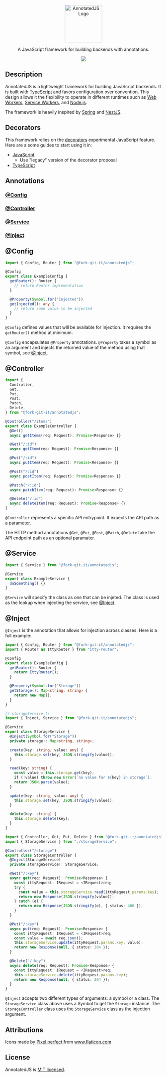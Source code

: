 <p align="center">
  <img src="https://github.com/Fork-Git-It/AnnotatedJS/assets/11467984/c11a3cb2-4fe9-4656-9c1c-24626352b4f0" width="120" alt="AnnotatedJS Logo" />
</p>
<p align="center">A JavaScript framework for building backends with annotations.</p>
<p align="center"><a href="https://paypal.me/wbryceangell?country.x=US&locale.x=en_US" target="_blank"><img src="https://img.shields.io/badge/Donate-PayPal-0079c1.svg"/></a></p>

## Description

AnnotatedJS is a lightweight framework for building JavaScript backends. It is built with <a href="https://www.typescriptlang.org" target="_blank">TypeScript</a> and favors configuration over convention. This design allows it the flexibility to operate in different runtimes such as <a href="https://developer.mozilla.org/en-US/docs/Web/API/Web_Workers_API" target="_blank">Web Workers</a>, <a href="https://developer.mozilla.org/en-US/docs/Web/API/Service_Worker_API" target="_blank">Service Workers</a>, and <a href="https://nodejs.org" target="_blank">Node.js</a>.

The framework is heavily inspired by <a href="https://spring.io/" target="_blank">Spring</a> and <a href="https://nestjs.com/" target="_blank">NestJS</a>.

## Decorators

This framework relies on the <a href="https://github.com/tc39/proposal-decorators" target="_blank">decorators</a> experimental JavaScript feature. Here are a some guides to start using it in:

- [JavaScript](https://babeljs.io/docs/babel-plugin-proposal-decorators)
  - Use "legacy" version of the decorator proposal
- [TypeScript](https://www.typescriptlang.org/docs/handbook/decorators.html)

## Annotations

### [@Config](#config-1)

### [@Controller](#controller-1)

### [@Service](#service-1)

### [@Inject](#inject-1)

## @Config

```typescript
import { Config, Router } from "@fork-git-it/annotatedjs";

@Config
export class ExampleConfig {
  getRouter(): Router {
    // return Router implementation
  }

  @Property(Symbol.for("Injected"))
  getInjected(): any {
    // return some value to be injected
  }
}
```

`@Config` defines values that will be available for injection. It requires the `getRouter()` method at minimum.

`@Config` encapsulates `@Property` annotations. `@Property` takes a symbol as an argument and injects the returned value of the method using that symbol, see [@Inject](#inject-1).

## @Controller

```typescript
import {
  Controller,
  Get,
  Put,
  Post,
  Patch,
  Delete,
} from "@fork-git-it/annotatedjs";

@Controller("/items")
export class ExampleController {
  @Get()
  async getItems(req: Request): Promise<Response> {}

  @Get("/:id")
  async getItem(req: Request): Promise<Response> {}

  @Put("/:id")
  async putItem(req: Request): Promise<Response> {}

  @Post("/:id")
  async postItem(req: Request): Promise<Response> {}

  @Patch("/:id")
  async patchItem(req: Request): Promise<Response> {}

  @Delete("/:id")
  async deleteItem(req: Request): Promise<Response> {}
}
```

`@Controller` represents a specific API entrypoint. It expects the API path as a parameter.

The HTTP method annotations `@Get`, `@Put`, `@Post`, `@Patch`, `@Delete` take the API endpoint path as an optional paramater.

## @Service

```typescript
import { Service } from "@fork-git-it/annotatedjs";

@Service
export class ExampleService {
  doSomething() {}
}
```

`@Service` will specify the class as one that can be injeted. The class is used as the lookup when injecting the service, see [@Inject](#inject-1).

## @Inject

`@Inject` is the annotation that allows for injection across classes. Here is a full example:

```typescript
import { Config, Router } from "@fork-git-it/annotatedjs";
import { Router as IttyRouter } from "itty-router";

@Config
export class ExampleConfig {
  getRouter(): Router {
    return IttyRouter();
  }

  @Property(Symbol.for("Storage"))
  getStorage(): Map<string, string> {
    return new Map();
  }
}
```

```typescript
// storageService.ts
import { Inject, Service } from "@fork-git-it/annotatedjs";

@Service
export class StorageService {
  @Inject(Symbol.for("Storage"))
  private storage!: Map<string, string>;

  create(key: string, value: any) {
    this.storage.set(key, JSON.stringify(value));
  }

  read(key: string) {
    const value = this.storage.get(key);
    if (!value) throw new Error(`no value for ${key} in storage`);
    return JSON.parse(value);
  }

  update(key: string, value: any) {
    this.storage.set(key, JSON.stringify(value));
  }

  delete(key: string) {
    this.storage.delete(key);
  }
}
```

```typescript
import { Controller, Get, Put, Delete } from "@fork-git-it/annotatedjs";
import { StorageService } from "./storageService";

@Controller("/storage")
export class StorageController {
  @Inject(StorageService)
  private storageService!: StorageService;

  @Get("/:key")
  async get(req: Request): Promise<Response> {
    const ittyRequest: IRequest = <IRequest>req;
    try {
      const value = this.storageService.read(ittyRequest.params.key);
      return new Response(JSON.stringify(value));
    } catch (e) {
      return new Response(JSON.stringify(e), { status: 400 });
    }
  }

  @Put("/:key")
  async put(req: Request): Promise<Response> {
    const ittyRequest: IRequest = <IRequest>req;
    const value = await req.json();
    this.storageService.update(ittyRequest.params.key, value);
    return new Response(null, { status: 204 });
  }

  @Delete("/:key")
  async delete(req: Request): Promise<Response> {
    const ittyRequest: IRequest = <IRequest>req;
    this.storageService.delete(ittyRequest.params.key);
    return new Response(null, { status: 204 });
  }
}
```

`@Inject` accepts two different types of arguments: a symbol or a class. The `StorageService` class above uses a Symbol to get the `Storage` instance. The `StorageController` class uses the `StorageService` class as the injection argument.

## Attributions

Icons made by <a href="https://www.flaticon.com/authors/pixel-perfect" title="Pixel perfect"> Pixel perfect </a> from <a href="https://www.flaticon.com/" title="Flaticon">www.flaticon.com</a>

## License

AnnotatedJS is [MIT licensed](LICENSE).
